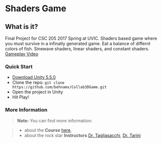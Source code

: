 Shaders Game
===================

What is it?
-------------
Final Project for CSC 205 2017 Spring at UVIC. Shaders based game where you must survive in a infinatly generated game. Eat a balance of differnt colors of fish. Sinewave shaders, linear shaders, and constant shaders. [Gameplay Video][4]

### Quick Start

- [Download Unity 5.5.0](https://unity3d.com/get-unity/download/archive)
- Clone the repo: `git clone https://github.com/behnamx/Collab3DGame.git`
- Open the project in Unity
- Hit Play!

### More Information

> **Note:** You can find more information:

> - about the **Course** [here][1],
> - about the rock star **Instructors**  [Dr. Tagliasacchi][2], [Dr. Tarini][3]

  [1]: https://heat.csc.uvic.ca/coview/outline/2017/Spring/CSC/205
  [2]: http://gfx.uvic.ca/people/ataiya/
  [3]: http://vcg.isti.cnr.it/~tarini/
  [4]: https://youtu.be/7FIX9NHpiTQ
